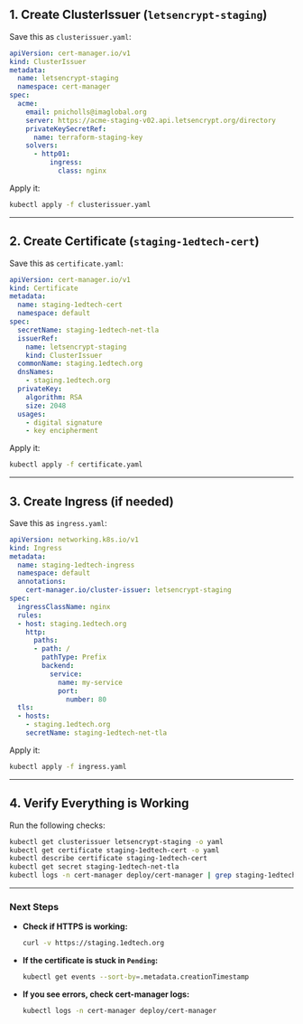 ## **1. Create ClusterIssuer (`letsencrypt-staging`)**
Save this as `clusterissuer.yaml`:

```yaml
apiVersion: cert-manager.io/v1
kind: ClusterIssuer
metadata:
  name: letsencrypt-staging
  namespace: cert-manager
spec:
  acme:
    email: pnicholls@imaglobal.org
    server: https://acme-staging-v02.api.letsencrypt.org/directory
    privateKeySecretRef:
      name: terraform-staging-key
    solvers:
      - http01:
          ingress:
            class: nginx
```

Apply it:
```sh
kubectl apply -f clusterissuer.yaml
```

---

## **2. Create Certificate (`staging-1edtech-cert`)**
Save this as `certificate.yaml`:

```yaml
apiVersion: cert-manager.io/v1
kind: Certificate
metadata:
  name: staging-1edtech-cert
  namespace: default
spec:
  secretName: staging-1edtech-net-tla
  issuerRef:
    name: letsencrypt-staging
    kind: ClusterIssuer
  commonName: staging.1edtech.org
  dnsNames:
    - staging.1edtech.org
  privateKey:
    algorithm: RSA
    size: 2048
  usages:
    - digital signature
    - key encipherment
```

Apply it:
```sh
kubectl apply -f certificate.yaml
```

---

## **3. Create Ingress (if needed)**
Save this as `ingress.yaml`:

```yaml
apiVersion: networking.k8s.io/v1
kind: Ingress
metadata:
  name: staging-1edtech-ingress
  namespace: default
  annotations:
    cert-manager.io/cluster-issuer: letsencrypt-staging
spec:
  ingressClassName: nginx
  rules:
  - host: staging.1edtech.org
    http:
      paths:
      - path: /
        pathType: Prefix
        backend:
          service:
            name: my-service
            port:
              number: 80
  tls:
  - hosts:
    - staging.1edtech.org
    secretName: staging-1edtech-net-tla
```

Apply it:
```sh
kubectl apply -f ingress.yaml
```

---

## **4. Verify Everything is Working**
Run the following checks:

```sh
kubectl get clusterissuer letsencrypt-staging -o yaml
kubectl get certificate staging-1edtech-cert -o yaml
kubectl describe certificate staging-1edtech-cert
kubectl get secret staging-1edtech-net-tla
kubectl logs -n cert-manager deploy/cert-manager | grep staging-1edtech
```

---

### **Next Steps**
- **Check if HTTPS is working:**  
  ```sh
  curl -v https://staging.1edtech.org
  ```
- **If the certificate is stuck in `Pending`:**  
  ```sh
  kubectl get events --sort-by=.metadata.creationTimestamp
  ```
- **If you see errors, check cert-manager logs:**  
  ```sh
  kubectl logs -n cert-manager deploy/cert-manager
  ```
